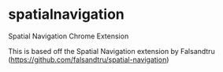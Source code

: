 # spatialnavigation
Spatial Navigation Chrome Extension

This is based off the Spatial Navigation extension by Falsandtru (https://github.com/falsandtru/spatial-navigation)
